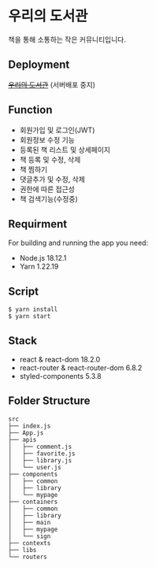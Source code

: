 # 우리의 도서관

책을 통해 소통하는 작은 커뮤니티입니다.

## Deployment

<del>[우리의 도서관](http://ourlibrary.s3-website.ap-northeast-2.amazonaws.com/)</del> (서버배포 중지)

## Function

- 회원가입 및 로그인(JWT)
- 회원정보 수정 기능
- 등록된 책 리스트 및 상세페이지
- 책 등록 및 수정, 삭제
- 책 찜하기
- 댓글추가 및 수정, 삭제
- 권한에 따른 접근성
- 책 검색기능(수정중)

## Requirment

For building and running the app you need:

- Node.js 18.12.1
- Yarn 1.22.19

## Script

```
$ yarn install
$ yarn start
```

## Stack

- react & react-dom 18.2.0
- react-router & react-router-dom 6.8.2
- styled-components 5.3.8

## Folder Structure

```
src
├── index.js
├── App.js
├── apis
│   ├── comment.js
│   ├── favorite.js
│   ├── library.js
│   └── user.js
├── components
│   ├── common
│   ├── library
│   └── mypage
├── containers
│   ├── common
│   ├── library
│   ├── main
│   ├── mypage
│   └── sign
├── contexts
├── libs
└── routers
```
